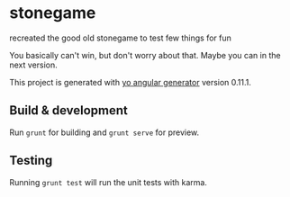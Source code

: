 # stonegame
recreated the good old stonegame to test few things for fun

You basically can't win, but don't worry about that. Maybe you can in the next version.

This project is generated with [yo angular generator](https://github.com/yeoman/generator-angular)
version 0.11.1.

## Build & development

Run `grunt` for building and `grunt serve` for preview.

## Testing

Running `grunt test` will run the unit tests with karma.
